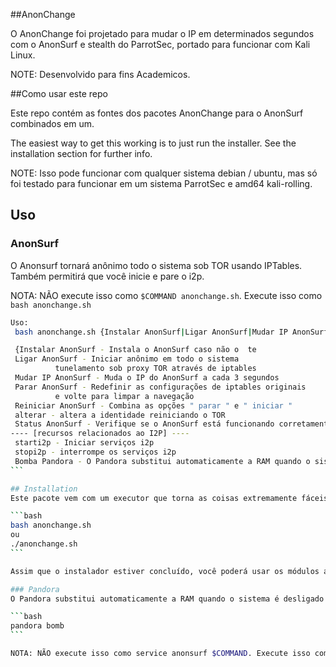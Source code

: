 ##AnonChange

O AnonChange foi projetado para mudar o IP em determinados segundos com o AnonSurf e stealth do ParrotSec, portado para funcionar com Kali Linux.

NOTE: Desenvolvido para fins Academicos.

##Como usar este repo

Este repo contém as fontes dos pacotes AnonChange para o AnonSurf combinados em um.

The easiest way to get this working is to just run the installer. See the installation section for further info.

NOTE: Isso pode funcionar com qualquer sistema debian / ubuntu, mas só foi testado para funcionar em um sistema ParrotSec e amd64 kali-rolling.

## Uso

### AnonSurf
O Anonsurf tornará anônimo todo o sistema sob TOR usando IPTables. Também permitirá que você inicie e pare o i2p.

NOTA: NÃO execute isso como ```$COMMAND anonchange.sh```. Execute isso como ```bash anonchange.sh```

``````bash
Uso:
 bash anonchange.sh {Instalar AnonSurf|Ligar AnonSurf|Mudar IP AnonSurf|Parar AnonSurf|Reiniciar AnonSurf|Status AnonSurf|Bomba Pandora}

 {Instalar AnonSurf - Instala o AnonSurf caso não o  te
 Ligar AnonSurf - Iniciar anônimo em todo o sistema
          tunelamento sob proxy TOR através de iptables
 Mudar IP AnonSurf - Muda o IP do AnonSurf a cada 3 segundos
 Parar AnonSurf - Redefinir as configurações de iptables originais
          e volte para limpar a navegação
 Reiniciar AnonSurf - Combina as opções " parar " e " iniciar "
 alterar - altera a identidade reiniciando o TOR 
 Status AnonSurf - Verifique se o AnonSurf está funcionando corretamente
---- [recursos relacionados ao I2P] ----
 starti2p - Iniciar serviços i2p
 stopi2p - interrompe os serviços i2p
 Bomba Pandora - O Pandora substitui automaticamente a RAM quando o sistema é desligado
```

## Installation
Este pacote vem com um executor que torna as coisas extremamente fáceis:

```bash
bash anonchange.sh
ou
./anonchange.sh
```

Assim que o instalador estiver concluído, você poderá usar os módulos anonsurf e pandora.

### Pandora
O Pandora substitui automaticamente a RAM quando o sistema é desligado. O Pandora também pode ser executado manualmente:

```bash
pandora bomb
```

NOTA: NÃO execute isso como service anonsurf $COMMAND. Execute isso como anonsurf $COMMAND
